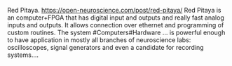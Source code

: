 Red Pitaya. https://open-neuroscience.com/post/red-pitaya/
Red Pitaya is an computer+FPGA that has digital input and outputs and really fast analog inputs and outputs. It allows connection over ethernet and programming of custom routines. The system #Computers#Hardware ...
 is powerful enough to have application in mostly all branches of neuroscience labs: oscilloscopes, signal generators and even a candidate for recording systems....
